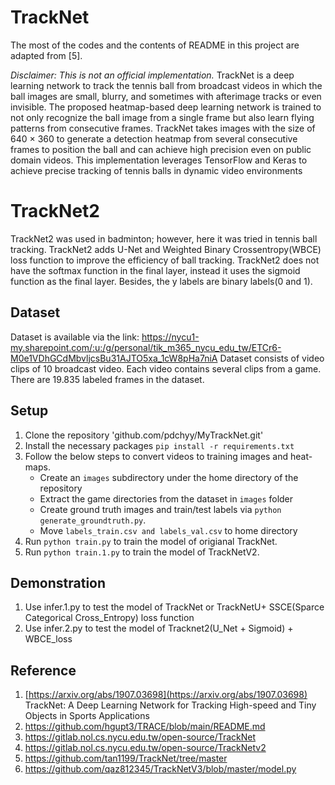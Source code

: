 # TrackNet 
The most of the codes and the contents of README in this project are adapted from [5].

*Disclaimer: This is not an official implementation.*
TrackNet is a deep learning network to track the tennis ball from broadcast videos in which the ball images are small, blurry, and sometimes with afterimage tracks or even invisible. The proposed heatmap-based deep learning network is trained to not only recognize the ball image from a single frame but also learn flying patterns from consecutive frames. TrackNet takes images with the size of 640 × 360 to generate a detection heatmap from several consecutive frames to position the ball and can achieve high precision even on public domain videos.
This implementation leverages TensorFlow and Keras to achieve precise tracking of tennis balls in dynamic video environments

# TrackNet2
TrackNet2 was used in badminton; however, here it was tried in tennis ball tracking. TrackNet2 adds U-Net and Weighted Binary Crossentropy(WBCE) loss function to improve the efficiency of ball tracking. TrackNet2 does not have the softmax function in the final layer, instead it uses the sigmoid function as the final layer. Besides, the y labels are binary labels(0 and 1).


## Dataset
Dataset is available via the link: https://nycu1-my.sharepoint.com/:u:/g/personal/tik_m365_nycu_edu_tw/ETCr6-M0e1VDhGCdMbvljcsBu31AJTO5xa_1cW8pHa7niA
Dataset consists of video clips of 10 broadcast video. Each video contains several clips from a game. There are 19.835 labeled frames in the dataset.

## Setup
1. Clone the repository 'github.com/pdchyy/MyTrackNet.git'
2. Install the necessary packages `pip install -r requirements.txt`
3. Follow the below steps to convert videos to training images and heat-maps.
	* Create an `images` subdirectory under the home directory of the repository
    * Extract the game directories from the dataset in `images` folder
    * Create ground truth images and train/test labels via `python generate_groundtruth.py`.
    * Move `labels_train.csv and labels_val.csv` to home directory
4. Run `python train.py` to train the model of origianal TrackNet.
5. Run `python train.1.py` to train the model of TrackNetV2.

## Demonstration
1. Use infer.1.py to test the model of TrackNet or TrackNetU+ SSCE(Sparce Categorical Cross_Entropy) loss function
2. Use infer.2.py to test the model of Tracknet2(U_Net + Sigmoid) + WBCE_loss

## Reference
1. [https://arxiv.org/abs/1907.03698](https://arxiv.org/abs/1907.03698)
TrackNet: A Deep Learning Network for Tracking High-speed and Tiny Objects in Sports Applications
2. https://github.com/hgupt3/TRACE/blob/main/README.md
3. https://gitlab.nol.cs.nycu.edu.tw/open-source/TrackNet
4. https://gitlab.nol.cs.nycu.edu.tw/open-source/TrackNetv2
5. https://github.com/tan1199/TrackNet/tree/master
6. https://github.com/qaz812345/TrackNetV3/blob/master/model.py


